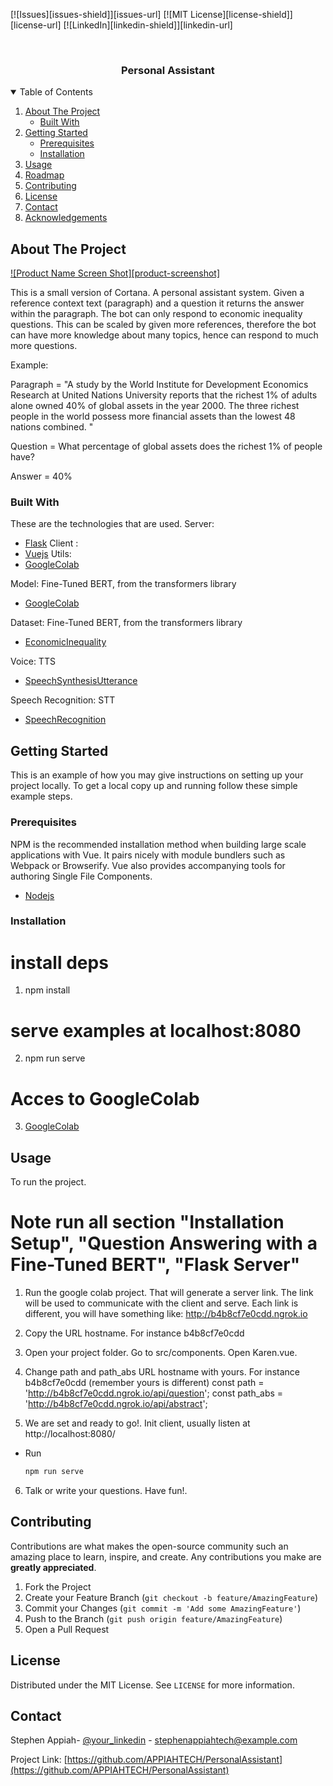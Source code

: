 <!-- PROJECT SHIELDS -->
<!--
*** I'm using markdown "reference style" links for readability.
*** Reference links are enclosed in brackets [ ] instead of parentheses ( ).
*** See the bottom of this document for the declaration of the reference variables
*** for contributors-url, forks-url, etc. This is an optional, concise syntax you may use.
*** https://www.markdownguide.org/basic-syntax/#reference-style-links
-->
[![Issues][issues-shield]][issues-url]
[![MIT License][license-shield]][license-url]
[![LinkedIn][linkedin-shield]][linkedin-url]



<!-- PROJECT -->
<br />
  <h3 align="center">Personal Assistant</h3>
</p>



<!-- TABLE OF CONTENTS -->
<details open="open">
  <summary>Table of Contents</summary>
  <ol>
    <li>
      <a href="#about-the-project">About The Project</a>
      <ul>
        <li><a href="#built-with">Built With</a></li>
      </ul>
    </li>
    <li>
      <a href="#getting-started">Getting Started</a>
      <ul>
        <li><a href="#prerequisites">Prerequisites</a></li>
        <li><a href="#installation">Installation</a></li>
      </ul>
    </li>
    <li><a href="#usage">Usage</a></li>
    <li><a href="#roadmap">Roadmap</a></li>
    <li><a href="#contributing">Contributing</a></li>
    <li><a href="#license">License</a></li>
    <li><a href="#contact">Contact</a></li>
    <li><a href="#acknowledgements">Acknowledgements</a></li>
  </ol>
</details>



<!-- ABOUT THE PROJECT -->
## About The Project

[![Product Name Screen Shot][product-screenshot]](https://example.com)

This is a small version of Cortana. A personal assistant system. Given a reference context text (paragraph) and a question it returns the answer within the paragraph. The bot can only respond to economic inequality questions. This can be scaled by given more references, therefore the bot can have more knowledge about many topics, hence can respond to much more questions.

Example: 

Paragraph = "A study by the World Institute for Development Economics Research at United Nations University reports that the richest 1% of adults alone owned 40% of global assets in the year 2000. The three richest people in the world possess more financial assets than the lowest 48 nations combined. "

Question = What percentage of global assets does the richest 1% of people have?

Answer = 40%

### Built With

These are the technologies that are used.
Server:
* [Flask](https://flask.palletsprojects.com/en/2.0.x/)
Client :
* [Vuejs](https://vuejs.org/)
Utils:
* [GoogleColab](https://research.google.com/colaboratory/)

Model: Fine-Tuned BERT, from the transformers library
* [GoogleColab](https://huggingface.co/transformers/pretrained_models.html)

Dataset: Fine-Tuned BERT, from the transformers library
* [EconomicInequality](https://rajpurkar.github.io/SQuAD-explorer/explore/1.1/dev/Economic_inequality.html?model=r-net+%20(ensemble)%20(Microsoft%20Research%20Asia)&version=1.1)

Voice: TTS
* [SpeechSynthesisUtterance](https://developer.mozilla.org/en-US/docs/Web/API/SpeechSynthesisUtterance)

Speech Recognition: STT
* [SpeechRecognition](https://developer.mozilla.org/en-US/docs/Web/API/SpeechRecognition)

<!-- GETTING STARTED -->
## Getting Started

This is an example of how you may give instructions on setting up your project locally.
To get a local copy up and running follow these simple example steps.

### Prerequisites

NPM is the recommended installation method when building large scale applications with Vue. It pairs nicely with module bundlers such as Webpack or Browserify. Vue also provides accompanying tools for authoring Single File Components.
* [Nodejs](https://nodejs.org/en/)

### Installation

# install deps
1. npm install

# serve examples at localhost:8080
2. npm run serve

# Acces to GoogleColab
3. [GoogleColab](https://colab.research.google.com/drive/1Lq2Gf06-kiwb4XSBYCyLTnojRBad5cVZ?usp=sharing)

<!-- USAGE EXAMPLES -->
## Usage

To run the project.

# Note run all section "Installation Setup", "Question Answering with a Fine-Tuned BERT", "Flask Server"
1. Run the google colab project. That will generate a server link. The link will be used to communicate with the client and serve. Each link is different, you will have something like: http://b4b8cf7e0cdd.ngrok.io

2. Copy the URL hostname. For instance b4b8cf7e0cdd
3. Open your project folder. Go to src/components. Open Karen.vue.
4. Change path and path_abs URL hostname with yours. For instance b4b8cf7e0cdd (remember yours is different)
const path = 'http://b4b8cf7e0cdd.ngrok.io/api/question';
const path_abs = 'http://b4b8cf7e0cdd.ngrok.io/api/abstract';

5. We are set and ready to go!. Init client, usually listen at http://localhost:8080/
* Run
  ```sh
  npm run serve
  ``` 

6. Talk or write your questions. Have fun!.

<!-- CONTRIBUTING -->
## Contributing

Contributions are what makes the open-source community such an amazing place to learn, inspire, and create. Any contributions you make are **greatly appreciated**.

1. Fork the Project
2. Create your Feature Branch (`git checkout -b feature/AmazingFeature`)
3. Commit your Changes (`git commit -m 'Add some AmazingFeature'`)
4. Push to the Branch (`git push origin feature/AmazingFeature`)
5. Open a Pull Request



<!-- LICENSE -->
## License

Distributed under the MIT License. See `LICENSE` for more information.


<!-- CONTACT -->
## Contact

Stephen Appiah- [@your_linkedin](https://www.linkedin.com/in/stephenappiahtech/) - stephenappiahtech@example.com

Project Link: [https://github.com/APPIAHTECH/PersonalAssistant](https://github.com/APPIAHTECH/PersonalAssistant)
